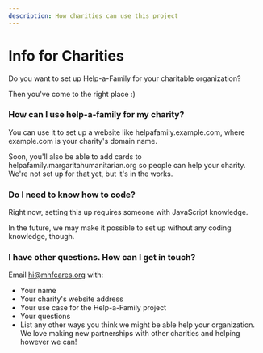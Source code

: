 ```yaml
---
description: How charities can use this project
---
```


# Info for Charities

Do you want to set up Help-a-Family for your charitable organization?

Then you've come to the right place :\)

### How can I use help-a-family for my charity?

You can use it to set up a website like helpafamily.example.com, where example.com is your charity's domain name.

Soon, you'll also be able to add cards to helpafamily.margaritahumanitarian.org so people can help your charity. We're not set up for that yet, but it's in the works.

### Do I need to know how to code?

Right now, setting this up requires someone with JavaScript knowledge.

In the future, we may make it possible to set up without any coding knowledge, though.

### I have other questions. How can I get in touch?

Email hi@mhfcares.org with:

* Your name
* Your charity's website address
* Your use case for the Help-a-Family project
* Your questions
* List any other ways you think we might be able help your organization. We love making new partnerships with other charities and helping however we can!

